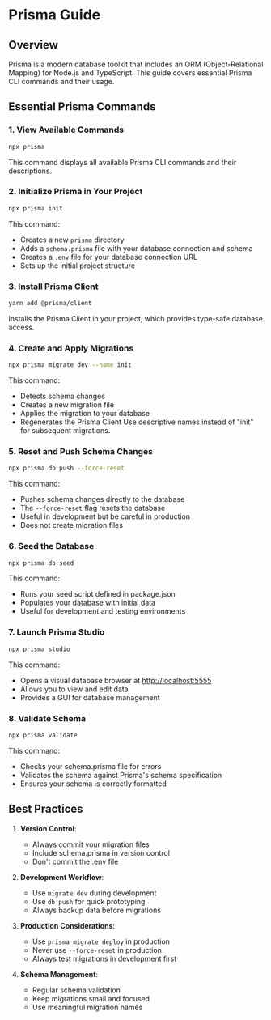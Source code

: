 # Prisma Guide

## Overview

Prisma is a modern database toolkit that includes an ORM (Object-Relational Mapping) for Node.js and TypeScript. This guide covers essential Prisma CLI commands and their usage.

## Essential Prisma Commands

### 1. View Available Commands

```bash
npx prisma
```

This command displays all available Prisma CLI commands and their descriptions.

### 2. Initialize Prisma in Your Project

```bash
npx prisma init
```

This command:

- Creates a new `prisma` directory
- Adds a `schema.prisma` file with your database connection and schema
- Creates a `.env` file for your database connection URL
- Sets up the initial project structure

### 3. Install Prisma Client

```bash
yarn add @prisma/client
```

Installs the Prisma Client in your project, which provides type-safe database access.

### 4. Create and Apply Migrations

```bash
npx prisma migrate dev --name init
```

This command:

- Detects schema changes
- Creates a new migration file
- Applies the migration to your database
- Regenerates the Prisma Client
  Use descriptive names instead of "init" for subsequent migrations.

### 5. Reset and Push Schema Changes

```bash
npx prisma db push --force-reset
```

This command:

- Pushes schema changes directly to the database
- The `--force-reset` flag resets the database
- Useful in development but be careful in production
- Does not create migration files

### 6. Seed the Database

```bash
npx prisma db seed
```

This command:

- Runs your seed script defined in package.json
- Populates your database with initial data
- Useful for development and testing environments

### 7. Launch Prisma Studio

```bash
npx prisma studio
```

This command:

- Opens a visual database browser at <http://localhost:5555>
- Allows you to view and edit data
- Provides a GUI for database management

### 8. Validate Schema

```bash
npx prisma validate
```

This command:

- Checks your schema.prisma file for errors
- Validates the schema against Prisma's schema specification
- Ensures your schema is correctly formatted

## Best Practices

1. **Version Control**:

   - Always commit your migration files
   - Include schema.prisma in version control
   - Don't commit the .env file

2. **Development Workflow**:

   - Use `migrate dev` during development
   - Use `db push` for quick prototyping
   - Always backup data before migrations

3. **Production Considerations**:

   - Use `prisma migrate deploy` in production
   - Never use `--force-reset` in production
   - Always test migrations in development first

4. **Schema Management**:
   - Regular schema validation
   - Keep migrations small and focused
   - Use meaningful migration names
